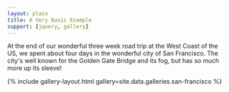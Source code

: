 ```yaml
---
layout: plain
title: A Very Basic Example
support: [jquery, gallery]
---
```


At the end of our wonderful three week road trip at the West Coast of the US, we spent about four days in the wonderful city of San Francisco. The city's well known for the Golden Gate Bridge and its fog, but has so much more up its sleeve!

{% include gallery-layout.html gallery=site.data.galleries.san-francisco %}


<script>
    // init lightGallery
    $(document).ready(function() {
      var $gallery{% if include.id_number %}{{ include.id_number }}{% endif %} = $("#image-gallery{% if include.id_number %}-{{ include.id_number }}{% endif %}").lightGallery({
        thumbnail: false,
        selector: '.image'
      });
    });
    
    // init isotope
    var $grid{% if include.id_number %}{{ include.id_number }}{% endif %} = $('#image-gallery{% if include.id_number %}-{{ include.id_number }}{% endif %}').isotope({
      percentPosition: true,
      columnWidth: '#gallery-sizer{% if include.id_number %}-{{ include.id_number }}{% endif %}',
      itemSelector: '.image-wrapper',
      layoutMode: "masonry"
    });
    
    // layout Isotope after each image loads
    $grid{% if include.id_number %}{{ include.id_number }}{% endif %}.imagesLoaded().progress( function() {
      $grid{% if include.id_number %}{{ include.id_number }}{% endif %}.masonry();
    });    
</script>
